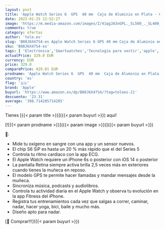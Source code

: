 ```yaml
---
layout: post
title: 'Apple Watch Series 6  GPS  40 mm  Caja de Aluminio en Plata - Correa Deportiva Blanca'
date: 2022-01-25 12:52:27
image: 'https://m.media-amazon.com/images/I/41qgJA3nGPL._SL500_._SL400_.jpg'
comments: true
category: ofertas
author: 'tole.es'
slug: 'B08J6X47S4-es Apple Watch Series 6 GPS 40 mm Caja de Aluminio en Plata -...'
sku: 'B08J6X47S4-es'
tags: [ 'Electrónica','Smartwatches','Tecnología para vestir','apple', ]
actualPrice: 329.0 EUR
currency: EUR
price: 329.0
comparePrice: 429.01 EUR
prodname: 'Apple Watch Series 6  GPS  40 mm  Caja de Aluminio en Plata - Correa Deportiva Blanca'
country: 'es'
flag: '🇪🇸'
brand: 'Apple'
buyurl: 'https://www.amazon.es/dp/B08J6X47S4/?tag=tolees-21'
descuento: '23.31'
average: '398.714285714285'
---
```


Tienes [{{< param title >}}]({{< param buyurl >}}) aqui!

[![{{< param prodname >}}]({{< param image >}})]({{< param buyurl >}})

🔎:

- Mide tu oxígeno en sangre con una app y un sensor nuevos.
- El chip S6 SiP es hasta un 20 % más rápido que el del Series 5
- Controla tu ritmo cardiaco con la app ECG.
- El Apple Watch requiere un iPhone 6s o posterior con iOS 14 o posterior
- La pantalla Retina siempre activa brilla 2,5 veces más en exteriores cuando tienes la muñeca en reposo.
- El modelo GPS te permite hacer llamadas y mandar mensajes desde la muñeca.
- Sincroniza música, podcasts y audiolibros.
- Controla tu actividad diaria en el Apple Watch y observa tu evolución en la app Fitness del iPhone.
- Registra tus entrenamientos cada vez que salgas a correr, caminar, nadar, hacer yoga, bici, baile y mucho más.
- Diseño apto para nadar.

[🛒 Comprar!!!]({{< param buyurl >}})
